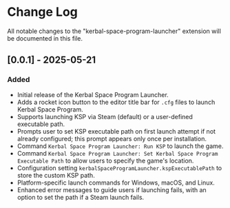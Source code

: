 # Change Log

All notable changes to the "kerbal-space-program-launcher" extension will be documented in this file.

## [0.0.1] - 2025-05-21

### Added
- Initial release of the Kerbal Space Program Launcher.
- Adds a rocket icon button to the editor title bar for `.cfg` files to launch Kerbal Space Program.
- Supports launching KSP via Steam (default) or a user-defined executable path.
- Prompts user to set KSP executable path on first launch attempt if not already configured; this prompt appears only once per installation.
- Command `Kerbal Space Program Launcher: Run KSP` to launch the game.
- Command `Kerbal Space Program Launcher: Set Kerbal Space Program Executable Path` to allow users to specify the game's location.
- Configuration setting `kerbalSpaceProgramLauncher.kspExecutablePath` to store the custom KSP path.
- Platform-specific launch commands for Windows, macOS, and Linux.
- Enhanced error messages to guide users if launching fails, with an option to set the path if a Steam launch fails.